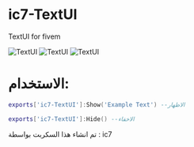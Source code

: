 # ic7-TextUI
TextUI for fivem


![TextUI](https://cdn.discordapp.com/attachments/1121116533817626655/1143609471390712008/image.png)
![TextUI](https://cdn.discordapp.com/attachments/1121116533817626655/1143609392579752016/image.png)
![TextUI](https://cdn.discordapp.com/attachments/1121116533817626655/1143583034801668227/image.png)

# الاستخدام:

```lua
exports['ic7-TextUI']:Show('Example Text') --الاظهار
```

```lua
exports['ic7-TextUI']:Hide() --الاخفاء
```


تم انشاء هذا السكربت بواسطة : ic7
